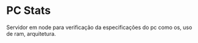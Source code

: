 # PC Stats

Servidor em node para verificação da especificações do pc como os, uso de ram, arquitetura.